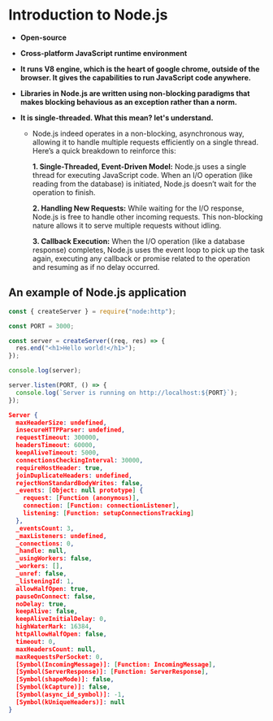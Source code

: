 # Introduction to Node.js

- **Open-source**
- **Cross-platform JavaScript runtime environment**
- **It runs V8 engine, which is the heart of google chrome, outside of the browser. It gives the capabilities to run JavaScript code anywhere.**
- **Libraries in Node.js are written using non-blocking paradigms that makes blocking behavious as an exception rather than a norm.**

- **It is single-threaded. What this mean? let's understand.**

  - Node.js indeed operates in a non-blocking, asynchronous way, allowing it to handle multiple requests efficiently on a single thread. Here’s a quick breakdown to reinforce this:

    **1. Single-Threaded, Event-Driven Model:** Node.js uses a single thread for executing JavaScript code. When an I/O operation (like reading from the database) is initiated, Node.js doesn’t wait for the operation to finish.

    **2. Handling New Requests:** While waiting for the I/O response, Node.js is free to handle other incoming requests. This non-blocking nature allows it to serve multiple requests without idling.

    **3. Callback Execution:** When the I/O operation (like a database response) completes, Node.js uses the event loop to pick up the task again, executing any callback or promise related to the operation and resuming as if no delay occurred.

## An example of Node.js application

```js
const { createServer } = require("node:http");

const PORT = 3000;

const server = createServer((req, res) => {
  res.end("<h1>Hello world!</h1>");
});

console.log(server);

server.listen(PORT, () => {
  console.log(`Server is running on http://localhost:${PORT}`);
});
```

```json
Server {
  maxHeaderSize: undefined,
  insecureHTTPParser: undefined,
  requestTimeout: 300000,
  headersTimeout: 60000,
  keepAliveTimeout: 5000,
  connectionsCheckingInterval: 30000,
  requireHostHeader: true,
  joinDuplicateHeaders: undefined,
  rejectNonStandardBodyWrites: false,
  _events: [Object: null prototype] {
    request: [Function (anonymous)],
    connection: [Function: connectionListener],
    listening: [Function: setupConnectionsTracking]
  },
  _eventsCount: 3,
  _maxListeners: undefined,
  _connections: 0,
  _handle: null,
  _usingWorkers: false,
  _workers: [],
  _unref: false,
  _listeningId: 1,
  allowHalfOpen: true,
  pauseOnConnect: false,
  noDelay: true,
  keepAlive: false,
  keepAliveInitialDelay: 0,
  highWaterMark: 16384,
  httpAllowHalfOpen: false,
  timeout: 0,
  maxHeadersCount: null,
  maxRequestsPerSocket: 0,
  [Symbol(IncomingMessage)]: [Function: IncomingMessage],
  [Symbol(ServerResponse)]: [Function: ServerResponse],
  [Symbol(shapeMode)]: false,
  [Symbol(kCapture)]: false,
  [Symbol(async_id_symbol)]: -1,
  [Symbol(kUniqueHeaders)]: null
}
```
